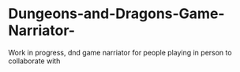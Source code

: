 # Dungeons-and-Dragons-Game-Narriator-
Work in progress, dnd game narriator for people playing in person to collaborate with
